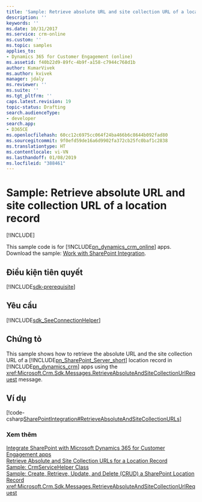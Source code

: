 ```yaml
---
title: 'Sample: Retrieve absolute URL and site collection URL of a location record | MicrosoftDocs'
description: ''
keywords: ''
ms.date: 10/31/2017
ms.service: crm-online
ms.custom: ''
ms.topic: samples
applies_to:
- Dynamics 365 for Customer Engagement (online)
ms.assetid: f40b22d9-89fc-4b9f-a158-c7944c768d1b
author: KumarVivek
ms.author: kvivek
manager: jdaly
ms.reviewer: ''
ms.suite: ''
ms.tgt_pltfrm: ''
caps.latest.revision: 19
topic-status: Drafting
search.audienceType:
- developer
search.app:
- D365CE
ms.openlocfilehash: 60cc12c6975cc064f24ba466b6c8644b092fad80
ms.sourcegitcommit: 9f0efd59de16a6d9902fa372cb25fc0baf1c2838
ms.translationtype: HT
ms.contentlocale: vi-VN
ms.lasthandoff: 01/08/2019
ms.locfileid: "388461"
---
```

# <a name="sample-retrieve-absolute-url-and-site-collection-url-of-a-location-record"></a>Sample: Retrieve absolute URL and site collection URL of a location record

[!INCLUDE[](../../includes/cc_applies_to_update_9_0_0.md)]

This sample code is for [!INCLUDE[pn_dynamics_crm_online](../../includes/pn-dynamics-crm-online.md)] apps. Download the sample: [Work with SharePoint Integration](https://code.msdn.microsoft.com/Samples-of-Sharepoint-b4fb016f).

## <a name="prerequisites"></a>Điều kiện tiên quyết
[!INCLUDE[sdk-prerequisite](../../includes/sdk-prerequisite.md)]
   
## <a name="requirements"></a>Yêu cầu  
[!INCLUDE[sdk_SeeConnectionHelper](../../includes/sdk-seeconnectionhelper.md)]
  
## <a name="demonstrates"></a>Chứng tỏ  
 This sample shows how to retrieve the absolute URL and the site collection URL of a [!INCLUDE[pn_SharePoint_Server_short](../../includes/pn-sharepoint-server-short.md)] location record in [!INCLUDE[pn_dynamics_crm](../../includes/pn-dynamics-crm.md)] apps using the <xref:Microsoft.Crm.Sdk.Messages.RetrieveAbsoluteAndSiteCollectionUrlRequest> message.  
  
## <a name="example"></a>Ví dụ  
 [!code-csharp[SharePointIntegration#RetrieveAbsoluteAndSiteCollectionURLs](../../snippets/csharp/CRMV8/sharepointintegration/cs/retrieveabsoluteandsitecollectionurls.cs#retrieveabsoluteandsitecollectionurls)]  
  
### <a name="see-also"></a>Xem thêm  
 [Integrate SharePoint with Microsoft Dynamics 365 for Customer Engagement apps](integrate-sharepoint.md)   
 [Retrieve Absolute and Site Collection URLs for a Location Record](actions-on-sharepoint-location-records.md#RetrieveUrls)   
 [Sample: CrmServiceHelper Class](../org-service/helper-code-serverconnection-class.md)   
 [Sample: Create, Retrieve, Update, and Delete (CRUD) a SharePoint Location Record](sample-create-retrieve-update-delete-sharepoint-location-record.md)   
 <xref:Microsoft.Crm.Sdk.Messages.RetrieveAbsoluteAndSiteCollectionUrlRequest>
